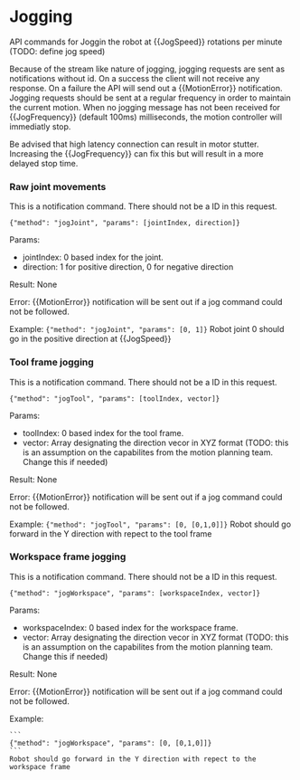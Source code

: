 
# Jogging

API commands for Joggin the robot at {{JogSpeed}} rotations per minute (TODO: define jog speed)

Because of the stream like nature of jogging, jogging requests are sent as notifications without id. On a success the client will not receive any response. On a failure the API will send out a {{MotionError}} notification. Jogging requests should be sent at a regular frequency in order to maintain the current motion. When no jogging message has not been received for {{JogFrequency}} (default 100ms) milliseconds, the motion controller will immediatly stop. 

Be advised that high latency connection can result in motor stutter. Increasing the {{JogFrequency}} can fix this but will result in a more delayed stop time.

### Raw joint movements

This is a notification command. There should not be a ID in this request. 
```
{"method": "jogJoint", "params": [jointIndex, direction]}
```
Params:
- jointIndex: 0 based index for the joint.
- direction: 1 for positive direction, 0 for negative direction

Result: None

Error: 
    {{MotionError}} notification will be sent out if a jog command could not be followed.

Example:
    ```
    {"method": "jogJoint", "params": [0, 1]}
    ```
    Robot joint 0 should go in the positive direction at {{JogSpeed}}

### Tool frame jogging

This is a notification command. There should not be a ID in this request. 
```
{"method": "jogTool", "params": [toolIndex, vector]}
```
Params:
- toolIndex: 0 based index for the tool frame.
- vector: Array designating the direction vecor in XYZ format (TODO: this is an assumption on the capabilites from the motion planning team. Change this if needed)

Result: None

Error: {{MotionError}} notification will be sent out if a jog command could not be followed.
    
Example:
    ```
    {"method": "jogTool", "params": [0, [0,1,0]]}
    ```
    Robot should go forward in the Y direction with repect to the tool frame

### Workspace frame jogging
This is a notification command. There should not be a ID in this request. 
```
{"method": "jogWorkspace", "params": [workspaceIndex, vector]}
```
Params:
- workspaceIndex: 0 based index for the workspace frame.
- vector: Array designating the direction vecor in XYZ format (TODO: this is an assumption on the capabilites from the motion planning team. Change this if needed)
    
Result: None

Error: {{MotionError}} notification will be sent out if a jog command could not be followed.

Example:

    ```
    {"method": "jogWorkspace", "params": [0, [0,1,0]]}
    ```
    Robot should go forward in the Y direction with repect to the workspace frame